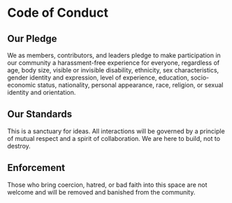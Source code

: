 # Code of Conduct

## Our Pledge

We as members, contributors, and leaders pledge to make participation in our community a harassment-free experience for everyone, regardless of age, body size, visible or invisible disability, ethnicity, sex characteristics, gender identity and expression, level of experience, education, socio-economic status, nationality, personal appearance, race, religion, or sexual identity and orientation.

## Our Standards

This is a sanctuary for ideas. All interactions will be governed by a principle of mutual respect and a spirit of collaboration. We are here to build, not to destroy.

## Enforcement

Those who bring coercion, hatred, or bad faith into this space are not welcome and will be removed and banished from the community.